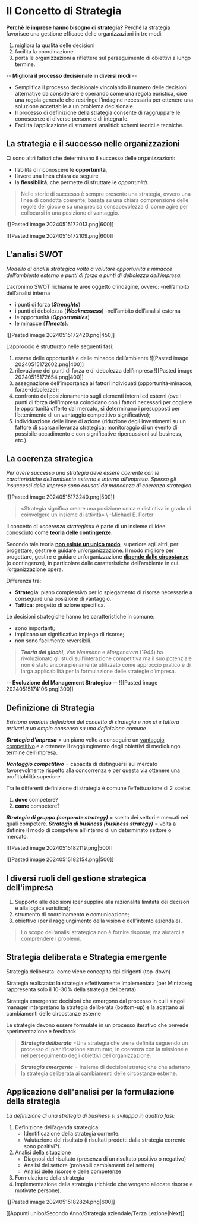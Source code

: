 # Il Concetto di Strategia

**Perchè le imprese hanno bisogno di strategia?**
Perché la strategia favorisce una gestione efficace delle organizzazioni in tre modi: 
1. migliora la qualità delle decisioni 
2. facilita la coordinazione 
3. porta le organizzazioni a riflettere sul perseguimento di obiettivi a lungo termine.

-- **Migliora il processo decisionale in diversi modi** --
- Semplifica il processo decisionale vincolando il numero delle decisioni alternative da considerare e operando come una regola euristica, cioè una regola generale che restringe l’indagine necessaria per ottenere una soluzione accettabile a un problema decisionale. 
- Il processo di definizione della strategia consente di raggruppare le conoscenze di diverse persone e di integrarle. 
- Facilita l’applicazione di strumenti analitici: schemi teorici e tecniche.
## La strategia e il successo nelle organizzazioni
Ci sono altri fattori che determinano il successo delle organizzazioni: 
- l’abilità di riconoscere le **opportunità**, 
- l’avere una linea chiara da seguire, 
- la **flessibilità**, che permette di sfruttare le *opportunità*.

>Nelle storie di successo è sempre presente una strategia, ovvero una linea di condotta coerente, basata su una chiara comprensione delle regole del gioco e su una precisa consapevolezza di come agire per collocarsi in una posizione di vantaggio.

![[Pasted image 20240515172013.png|600]]

![[Pasted image 20240515172109.png|600]]
## L'analisi SWOT
*Modello di analisi strategica volto a valutare opportunità e minacce dell’ambiente esterno e punti di forza e punti di debolezza dell’impresa.*

L’acronimo SWOT richiama le aree oggetto d’indagine, ovvero: 
-nell’ambito dell’analisi interna 
- i punti di forza (***Strenghts***) 
- i punti di debolezza (***Weaknessess***) 
-nell’ambito dell’analisi esterna 
- le opportunità (***Opportunities***) 
- le minacce (***Threats***).

![[Pasted image 20240515172420.png|450]]

L’approccio è strutturato nelle seguenti fasi: 
1. esame delle opportunità e delle minacce dell’ambiente
![[Pasted image 20240515172602.png|400]]
2. rilevazione dei punti di forza e di debolezza dell’impresa
![[Pasted image 20240515172654.png|400]]
3. assegnazione dell’importanza ai fattori individuati (opportunità-minacce, forze-debolezze); 
4. confronto del posizionamento sugli elementi interni ed esterni (ove i punti di forza dell’impresa coincidano con i fattori necessari per cogliere le opportunità offerte dal mercato, si determinano i presupposti per l’ottenimento di un vantaggio competitivo significativo); 
5. individuazione delle linee di azione (riduzione degli investimenti su un fattore di scarsa rilevanza strategica; monitoraggio di un evento di possibile accadimento e con significative ripercussioni sul business, etc.).
## La coerenza strategica
*Per avere successo una strategia deve essere coerente con le caratteristiche dell’ambiente esterno e interno all’impresa. Spesso gli insuccessi delle imprese sono causati da mancanza di coerenza strategica.*

![[Pasted image 20240515173240.png|500]]

>«Strategia significa creare una posizione unica e distintiva in grado di coinvolgere un insieme di attività» 
\                                                                                                                              -Michael E. Porter

Il concetto di «*coerenza strategica*» è parte di un insieme di idee conosciuto come **teoria delle contingenze**. 

Secondo tale teoria <b><u>non esiste un unico modo</u></b>, superiore agli altri, per progettare, gestire e guidare un’organizzazione. Il modo migliore per progettare, gestire e guidare un’organizzazione <u><b>dipende dalle circostanze</b></u> (o contingenze), in particolare dalle caratteristiche dell’ambiente in cui l’organizzazione opera.

Differenza tra: 
- **Strategia**: piano complessivo per lo spiegamento di risorse necessarie a conseguire una posizione di vantaggio. 
- **Tattica**: progetto di azione specifica.

Le decisioni strategiche hanno tre caratteristiche in comune: 
- sono importanti; 
- implicano un significativo impiego di risorse; 
- non sono facilmente reversibili.

>***Teoria dei giochi***, *Von Neumann* e *Morgenstern* (1944) ha rivoluzionato gli studi sull’interazione competitiva ma il suo potenziale non è stato ancora pienamente utilizzato come approccio pratico e di larga applicabilità per la formulazione delle strategie d’impresa.

**-- Evoluzione del Management Strategico --**
![[Pasted image 20240515174106.png|300]]
## Definizione di Strategia
*Esistono svariate definizioni del concetto di strategia e non si è tuttora arrivati a un ampio consenso su una definizione comune*

***Strategia d’impresa*** = un piano volto a conseguire un <u>vantaggio competitivo</u> e a ottenere il raggiungimento degli obiettivi di mediolungo termine dell’impresa.

***Vantaggio competitivo*** = capacità di distinguersi sul mercato favorevolmente rispetto alla concorrenza e per questa via ottenere una profittabilità superiore

Tra le differenti definizione di strategia è comune l’effettuazione di 2 scelte: 
1. **dove** competere? 
2. **come** competere?

***Strategia di gruppo (corporate strategy)*** = scelta dei settori e mercati nei quali competere.
***Strategia di business (business strategy)*** = volta a definire il modo di competere all’interno di un determinato settore o mercato.

![[Pasted image 20240515182119.png|500]]

![[Pasted image 20240515182154.png|500]]
## I diversi ruoli dell gestione strategica dell'impresa
1. Supporto alle decisioni (per supplire alla razionalità limitata dei decisori e alla logica euristica); 
2. strumento di coordinamento e comunicazione; 
3. obiettivo (per il raggiungimento della vision e dell’intento aziendale). 
 
>Lo scopo dell’analisi strategica non è fornire risposte, ma aiutarci a comprendere i problemi.
## Strategia deliberata e Strategia emergente
Strategia deliberata: come viene concepita dai dirigenti (top-down) 

Strategia realizzata: la strategia effettivamente implementata (per Mintzberg rappresenta solo il 10-30% della strategia deliberata) 

Strategia emergente: decisioni che emergono dal processo in cui i singoli manager interpretano la strategia deliberata (bottom-up) e la adattano ai cambiamenti delle circostanze esterne 

Le strategie devono essere formulate in un processo iterativo che prevede sperimentazione e feedback

>_**Strategia deliberata**_ =Una strategia che viene definita seguendo un processo di pianificazione strutturato, in coerenza con la missione e nel perseguimento degli obiettivi dell’organizzazione.

>_**Strategia emergente**_ = Insieme di decisioni strategiche che adattano la strategia deliberata ai cambiamenti delle circostanze esterne.
## Applicazione dell'analisi per la formulazione della strategia
*La definizione di una strategia di business si sviluppa in quattro fasi:* 
1. Definizione dell’agenda strategica: 
	- Identificazione della strategia corrente. 
	- Valutazione del risultato (i risultati prodotti dalla strategia corrente sono positivi?). 
2. Analisi della situazione 
	- Diagnosi del risultato (presenza di un risultato positivo o negativo) 
	- Analisi del settore (probabili cambiamenti del settore) 
	- Analisi delle risorse e delle competenze 
3. Formulazione della strategia 
4. Implementazione della strategia (richiede che vengano allocate risorse e motivate persone).

![[Pasted image 20240515182824.png|600]]

[[Appunti unibo/Secondo Anno/Strategia aziendale/Terza Lezione|Next]]